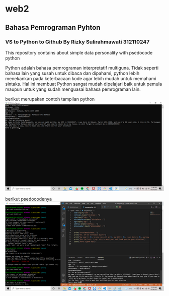 # web2
## Bahasa Pemrograman Pyhton
### VS to Python to Github By Rizky Sulirahmawati 312110247

This repository contains about simple data personality with psedocode python

Python adalah bahasa pemrograman interpretatif multiguna. Tidak seperti bahasa lain yang susah untuk dibaca dan dipahami, python lebih menekankan pada keterbacaan kode agar lebih mudah untuk memahami sintaks. Hal ini membuat Python sangat mudah dipelajari baik untuk pemula maupun untuk yang sudah menguasai bahasa pemrograman lain.

berikut merupakan contoh tampilan python
![Gambar 1](screenshot/ss1.png)

berikut psedocodenya
![Gambar 2](screenshot/ss2.png)
